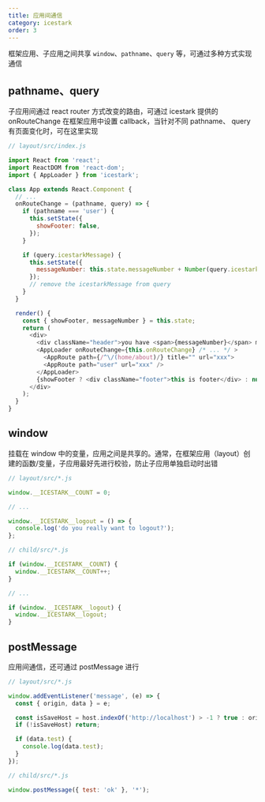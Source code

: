 ```yaml
---
title: 应用间通信
category: icestark
order: 3
---
```


框架应用、子应用之间共享 `window`、`pathname`、`query` 等，可通过多种方式实现通信

## pathname、query

子应用间通过 react router 方式改变的路由，可通过 icestark 提供的 onRouteChange 在框架应用中设置 callback，当针对不同 pathname、 query 有页面变化时，可在这里实现

```js
// layout/src/index.js

import React from 'react';
import ReactDOM from 'react-dom';
import { AppLoader } from 'icestark';

class App extends React.Component {
  // ...
  onRouteChange = (pathname, query) => {
    if (pathname === 'user') {
      this.setState({
        showFooter: false,
      });
    }

    if (query.icestarkMessage) {
      this.setState({
        messageNumber: this.state.messageNumber + Number(query.icestarkMessage),
      });
      // remove the icestarkMessage from query
    }
  }

  render() {
    const { showFooter, messageNumber } = this.state;
    return (
      <div>
        <div className="header">you have <span>{messageNumber}</span> message</div>
        <AppLoader onRouteChange={this.onRouteChange} /* ... */ >
          <AppRoute path={/^\/(home/about)/} title="" url="xxx">
          <AppRoute path="user" url="xxx" />
        </AppLoader>
        {showFooter ? <div className="footer">this is footer</div> : null}
      </div>
    );
  }
}
```

## window

挂载在 window 中的变量，应用之间是共享的。通常，在框架应用（layout）创建的函数/变量，子应用最好先进行校验，防止子应用单独启动时出错

```js
// layout/src/*.js

window.__ICESTARK__COUNT = 0;

// ...

window.__ICESTARK__logout = () => {
  console.log('do you really want to logout?');
};
```

```js
// child/src/*.js

if (window.__ICESTARK__COUNT) {
  window.__ICESTARK__COUNT++;
}

// ...

if (window.__ICESTARK__logout) {
  window.__ICESTARK__logout;
}
```

## postMessage

应用间通信，还可通过 postMessage 进行

```js
// layout/src/*.js

window.addEventListener('message', (e) => {
  const { origin, data } = e;

  const isSaveHost = host.indexOf('http://localhost') > -1 ? true : origin !== host; // 设置白名单，提高安全性
  if (!isSaveHost) return;

  if (data.test) {
    console.log(data.test);
  }
});

```

```js
// child/src/*.js

window.postMessage({ test: 'ok' }, '*');

```